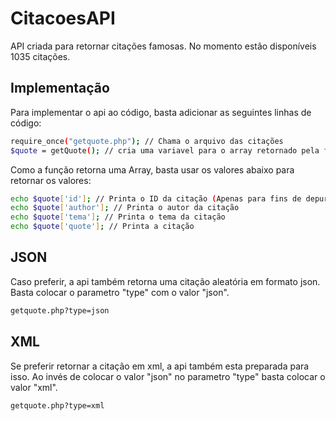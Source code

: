 # CitacoesAPI

API criada para retornar citações famosas. No momento estão disponíveis 1035 citações.

## Implementação
Para implementar o api ao código, basta adicionar as seguintes linhas de código:
```sh
require_once("getquote.php"); // Chama o arquivo das citações
$quote = getQuote(); // cria uma variavel para o array retornado pela função
```
Como a função retorna uma Array, basta usar os valores abaixo para retornar os valores:
```sh
echo $quote['id']; // Printa o ID da citação (Apenas para fins de depuração)
echo $quote['author']; // Printa o autor da citação
echo $quote['tema']; // Printa o tema da citação
echo $quote['quote']; // Printa a citação
```
## JSON
Caso preferir, a api também retorna uma citação aleatória em formato json. Basta colocar o parametro "type" com o valor "json".
```sh
getquote.php?type=json
```

## XML
Se preferir retornar a citação em xml, a api também esta preparada para isso. Ao invés de colocar o valor "json" no parametro "type" basta colocar o valor "xml".
```sh
getquote.php?type=xml
```